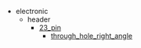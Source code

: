 * electronic
  * header
    * [23_pin](electronic/header/23_pin)
      * [through_hole_right_angle](electronic/header/23_pin/through_hole_right_angle)
